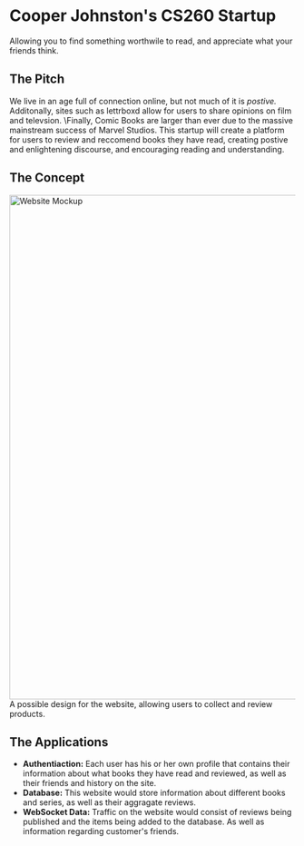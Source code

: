 # Cooper Johnston's CS260 Startup
Allowing you to find something worthwile to read, and appreciate what your friends think.

## The Pitch
We live in an age full of connection online, but not much of it is _postive._ Additonally, sites such as lettrboxd allow for users to share opinions on film and televsion. \Finally, Comic Books are larger than ever due to the massive mainstream success of Marvel Studios.
This startup will create a platform for users to review and reccomend books they have read, creating postive and enlightening discourse, and encouraging reading and understanding.

## The Concept
<img width="889" alt="Website Mockup" src="https://github.com/CooperJohnston/startup/assets/144291294/61a0eba5-15c2-42b0-8108-51680892ffbd">
A possible design for the website, allowing users to collect and review products.

## The Applications
- **Authentiaction:** Each user has his or her own profile that contains their information about what books they have read and reviewed, as well as their friends and history on the site.
- **Database:** This website would store information about different books and series, as well as their aggragate reviews.
- **WebSocket Data:** Traffic on the website would consist of reviews being published and the items being added to the database. As well as information regarding customer's friends.
